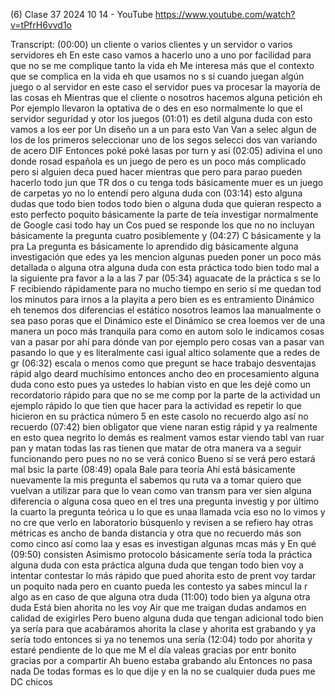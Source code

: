 (6) Clase 37 2024 10 14 - YouTube
https://www.youtube.com/watch?v=tPfrH6vvd1o

Transcript:
(00:00) un cliente o varios clientes y un servidor o varios servidores eh En este caso vamos a hacerlo uno a uno por facilidad para que no se me complique tanto la vida eh Me interesa más que el contexto que se complica en la vida eh que usamos no s si cuando juegan algún juego o al servidor en este caso el servidor pues va procesar la mayoría de las cosas eh Mientras que el cliente o nosotros hacemos alguna petición eh Por ejemplo llevaron la optativa de o des en eso normalmente lo que el servidor seguridad y otor los juegos
(01:01) es detil alguna duda con esto vamos a los eer por Un diseño un a un para esto Van Van a selec algun de los de los primeros seleccionar uno de los segos selecci dos van variando de acero DIF Entonces poké poké lasas por turn y así
(02:05) adivina el uno donde rosad española es un juego de pero es un poco más complicado pero si alguien deca pued hacer mientras que pero para parao pueden hacerlo todo jun que TR dos o cu tenga tods básicamente muer es un juego de carpetas yo no lo entendí pero alguna duda con
(03:14) esto alguna dudas que todo bien todos todo bien o alguna duda que quieran respecto a esto perfecto poquito básicamente la parte de teía investigar normalmente de Google casi todo hay un Cos pued se responde los que no no incluyan básicamente la pregunta cuatro posiblemente y
(04:27) C básicamente y la pra La pregunta es básicamente lo aprendido dig básicamente alguna investigación que edes ya les mencion algunas pueden poner un poco más detallada o alguna otra alguna duda con esta práctica todo bien todo mal a la siguiente pra favor a la a las 7 par
(05:34) aguacate de la práctica s se lo F recibiendo rápidamente para no mucho tiempo en serio sí me quedan tod los minutos para irnos a la playita a pero bien es es entramiento Dinámico eh tenemos dos diferencias el estático nosotros leamos laa manualmente o sea paso poras que el Dinámico este el Dinámico se crea loemos ver de una manera un poco más tranquila para como en autom solo le indicamos cosas van a pasar por ahí para dónde van por ejemplo pero cosas van a pasar van pasando lo que y es literalmente casi igual altico solamente que a redes de gr
(06:32) escala o menos como que pregunt se hace trabajo desventajas rápid algo deard muchísimo entonces ancho deo en procesamiento alguna duda cono esto pues ya ustedes lo habían visto en que les dejé como un recordatorio rápido para que no se me comp por la parte de la actividad un ejemplo rápido lo que tien que hacer para la actividad es repetir lo que hicieron en su práctica número 5 en este casolo no recuerdo algo así no recuerdo
(07:42) bien obligator que viene naran estig rápid y ya realmente en esto quea negrito lo demás es realment vamos estar viendo tabl van ruar pan y matan todas las ras tienen que matar de otra manera va a seguir funcionando pero pues no no se verá conico Bueno sí se verá pero estará mal bsic la parte
(08:49) opala Bale para teoría Ahí está básicamente nuevamente la mis pregunta el sabemos qu ruta va a tomar quiero que vuelvan a utilizar para que lo vean como van transm para ver sien alguna diferencia o alguna cosa queo en el tres una pregunta investig y por último la cuarto la pregunta teórica u lo que es unaa llamada vcia eso no lo vimos y no cre que verlo en laboratorio búsquenlo y revisen a se refiero hay otras métricas es ancho de banda distancia y otra que no recuerdo más son como cinco así como laa y esas es investigan algunas mcas más y En qué
(09:50) consisten Asimismo protocolo básicamente sería toda la práctica alguna duda con esta práctica alguna duda que tengan todo bien voy a intentar contestar lo más rápido que pued ahorita esto de prent voy tardar un poquito nada pero en cuanto pueda les contesto ya sabes mincul la r algo as en caso de que alguna otra duda
(11:00) todo bien ya alguna otra duda Está bien ahorita no les voy Air que me traigan dudas andamos en calidad de exigirles Pero bueno alguna duda que tengan adicional todo bien ya sería para que acabáramos ahorita la clase y ahorita est grabando y ya sería todo entonces si ya no tenemos una sería
(12:04) todo por ahorita y estaré pendiente de lo que me M el día valeas gracias por entr bonito gracias por a compartir Ah bueno estaba grabando alu Entonces no pasa nada De todas formas es lo que dije y en la no se cualquier duda pues me DC chicos
